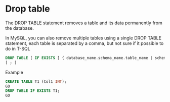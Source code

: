 # Drop table

The DROP TABLE statement removes a table and its data permanently from the database.

In MySQL, you can also remove multiple tables using a single DROP TABLE statement, each table is separated by a comma, but not sure if it possible to do in T-SQL

```sql 
DROP TABLE [ IF EXISTS ] { database_name.schema_name.table_name | schema_name.table_name | table_name } [ ,...n ]  
[ ; ] 
```

Example

```sql
CREATE TABLE T1 (Col1 INT);  
GO  
DROP TABLE IF EXISTS T1;  
GO
```
